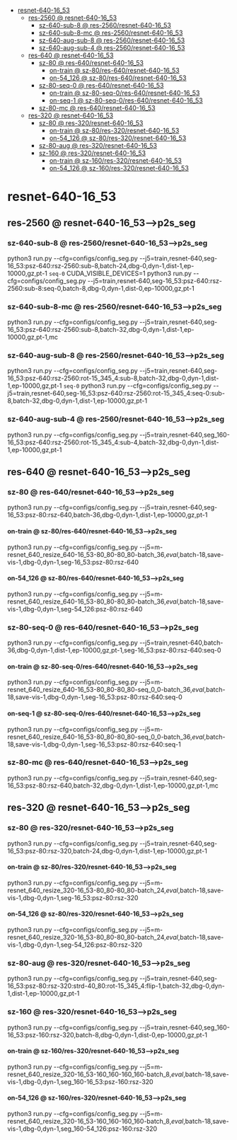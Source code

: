 <!-- MarkdownTOC -->

- [resnet-640-16_53](#resnet_640_16_5_3_)
    - [res-2560       @ resnet-640-16_53](#res_2560___resnet_640_16_53_)
        - [sz-640-sub-8       @ res-2560/resnet-640-16_53](#sz_640_sub_8___res_2560_resnet_640_16_5_3_)
        - [sz-640-sub-8-mc       @ res-2560/resnet-640-16_53](#sz_640_sub_8_mc___res_2560_resnet_640_16_5_3_)
        - [sz-640-aug-sub-8       @ res-2560/resnet-640-16_53](#sz_640_aug_sub_8___res_2560_resnet_640_16_5_3_)
        - [sz-640-aug-sub-4       @ res-2560/resnet-640-16_53](#sz_640_aug_sub_4___res_2560_resnet_640_16_5_3_)
    - [res-640       @ resnet-640-16_53](#res_640___resnet_640_16_53_)
        - [sz-80       @ res-640/resnet-640-16_53](#sz_80___res_640_resnet_640_16_53_)
            - [on-train       @ sz-80/res-640/resnet-640-16_53](#on_train___sz_80_res_640_resnet_640_16_53_)
            - [on-54_126       @ sz-80/res-640/resnet-640-16_53](#on_54_126___sz_80_res_640_resnet_640_16_53_)
        - [sz-80-seq-0       @ res-640/resnet-640-16_53](#sz_80_seq_0___res_640_resnet_640_16_53_)
            - [on-train       @ sz-80-seq-0/res-640/resnet-640-16_53](#on_train___sz_80_seq_0_res_640_resnet_640_16_53_)
            - [on-seq-1       @ sz-80-seq-0/res-640/resnet-640-16_53](#on_seq_1___sz_80_seq_0_res_640_resnet_640_16_53_)
        - [sz-80-mc       @ res-640/resnet-640-16_53](#sz_80_mc___res_640_resnet_640_16_53_)
    - [res-320       @ resnet-640-16_53](#res_320___resnet_640_16_53_)
        - [sz-80       @ res-320/resnet-640-16_53](#sz_80___res_320_resnet_640_16_53_)
            - [on-train       @ sz-80/res-320/resnet-640-16_53](#on_train___sz_80_res_320_resnet_640_16_53_)
            - [on-54_126       @ sz-80/res-320/resnet-640-16_53](#on_54_126___sz_80_res_320_resnet_640_16_53_)
        - [sz-80-aug       @ res-320/resnet-640-16_53](#sz_80_aug___res_320_resnet_640_16_53_)
        - [sz-160       @ res-320/resnet-640-16_53](#sz_160___res_320_resnet_640_16_53_)
            - [on-train       @ sz-160/res-320/resnet-640-16_53](#on_train___sz_160_res_320_resnet_640_16_5_3_)
            - [on-54_126       @ sz-160/res-320/resnet-640-16_53](#on_54_126___sz_160_res_320_resnet_640_16_5_3_)

<!-- /MarkdownTOC -->
<a id="resnet_640_16_5_3_"></a>
# resnet-640-16_53
<a id="res_2560___resnet_640_16_53_"></a>
## res-2560       @ resnet-640-16_53-->p2s_seg
<a id="sz_640_sub_8___res_2560_resnet_640_16_5_3_"></a>
### sz-640-sub-8       @ res-2560/resnet-640-16_53-->p2s_seg
python3 run.py --cfg=configs/config_seg.py  --j5=train,resnet-640,seg-16_53:psz-640:rsz-2560:sub-8,batch-24,dbg-0,dyn-1,dist-1,ep-10000,gz,pt-1
`seq-0`
CUDA_VISIBLE_DEVICES=1 python3 run.py --cfg=configs/config_seg.py  --j5=train,resnet-640,seg-16_53:psz-640:rsz-2560:sub-8:seq-0,batch-8,dbg-0,dyn-1,dist-0,ep-10000,gz,pt-1

<a id="sz_640_sub_8_mc___res_2560_resnet_640_16_5_3_"></a>
### sz-640-sub-8-mc       @ res-2560/resnet-640-16_53-->p2s_seg
python3 run.py --cfg=configs/config_seg.py  --j5=train,resnet-640,seg-16_53:psz-640:rsz-2560:sub-8,batch-32,dbg-0,dyn-1,dist-1,ep-10000,gz,pt-1,mc

<a id="sz_640_aug_sub_8___res_2560_resnet_640_16_5_3_"></a>
### sz-640-aug-sub-8       @ res-2560/resnet-640-16_53-->p2s_seg
python3 run.py --cfg=configs/config_seg.py  --j5=train,resnet-640,seg-16_53:psz-640:rsz-2560:rot-15_345_4:sub-8,batch-32,dbg-0,dyn-1,dist-1,ep-10000,gz,pt-1
`seq-0`
python3 run.py --cfg=configs/config_seg.py  --j5=train,resnet-640,seg-16_53:psz-640:rsz-2560:rot-15_345_4:seq-0:sub-8,batch-32,dbg-0,dyn-1,dist-1,ep-10000,gz,pt-1

<a id="sz_640_aug_sub_4___res_2560_resnet_640_16_5_3_"></a>
### sz-640-aug-sub-4       @ res-2560/resnet-640-16_53-->p2s_seg
python3 run.py --cfg=configs/config_seg.py  --j5=train,resnet-640,seg_160-16_53:psz-640:rsz-2560:rot-15_345_4:sub-4,batch-32,dbg-0,dyn-1,dist-1,ep-10000,gz,pt-1

<a id="res_640___resnet_640_16_53_"></a>
## res-640       @ resnet-640-16_53-->p2s_seg
<a id="sz_80___res_640_resnet_640_16_53_"></a>
### sz-80       @ res-640/resnet-640-16_53-->p2s_seg
python3 run.py --cfg=configs/config_seg.py  --j5=train,resnet-640,seg-16_53:psz-80:rsz-640,batch-36,dbg-0,dyn-1,dist-1,ep-10000,gz,pt-1
<a id="on_train___sz_80_res_640_resnet_640_16_53_"></a>
#### on-train       @ sz-80/res-640/resnet-640-16_53-->p2s_seg
python3 run.py --cfg=configs/config_seg.py  --j5=m-resnet_640_resize_640-16_53-80_80-80_80-batch_36,_eval_,batch-18,save-vis-1,dbg-0,dyn-1,seg-16_53:psz-80:rsz-640
<a id="on_54_126___sz_80_res_640_resnet_640_16_53_"></a>
#### on-54_126       @ sz-80/res-640/resnet-640-16_53-->p2s_seg
python3 run.py --cfg=configs/config_seg.py  --j5=m-resnet_640_resize_640-16_53-80_80-80_80-batch_36,_eval_,batch-18,save-vis-1,dbg-0,dyn-1,seg-54_126:psz-80:rsz-640

<a id="sz_80_seq_0___res_640_resnet_640_16_53_"></a>
### sz-80-seq-0       @ res-640/resnet-640-16_53-->p2s_seg
python3 run.py --cfg=configs/config_seg.py  --j5=train,resnet-640,batch-36,dbg-0,dyn-1,dist-1,ep-10000,gz,pt-1,seg-16_53:psz-80:rsz-640:seq-0
<a id="on_train___sz_80_seq_0_res_640_resnet_640_16_53_"></a>
#### on-train       @ sz-80-seq-0/res-640/resnet-640-16_53-->p2s_seg
python3 run.py --cfg=configs/config_seg.py  --j5=m-resnet_640_resize_640-16_53-80_80-80_80-seq_0_0-batch_36,_eval_,batch-18,save-vis-1,dbg-0,dyn-1,seg-16_53:psz-80:rsz-640:seq-0

<a id="on_seq_1___sz_80_seq_0_res_640_resnet_640_16_53_"></a>
#### on-seq-1       @ sz-80-seq-0/res-640/resnet-640-16_53-->p2s_seg
python3 run.py --cfg=configs/config_seg.py  --j5=m-resnet_640_resize_640-16_53-80_80-80_80-seq_0_0-batch_36,_eval_,batch-18,save-vis-1,dbg-0,dyn-1,seg-16_53:psz-80:rsz-640:seq-1

<a id="sz_80_mc___res_640_resnet_640_16_53_"></a>
### sz-80-mc       @ res-640/resnet-640-16_53-->p2s_seg
python3 run.py --cfg=configs/config_seg.py  --j5=train,resnet-640,seg-16_53:psz-80:rsz-640,batch-32,dbg-0,dyn-1,dist-1,ep-10000,gz,pt-1,mc

<a id="res_320___resnet_640_16_53_"></a>
## res-320       @ resnet-640-16_53-->p2s_seg
<a id="sz_80___res_320_resnet_640_16_53_"></a>
### sz-80       @ res-320/resnet-640-16_53-->p2s_seg
python3 run.py --cfg=configs/config_seg.py  --j5=train,resnet-640,seg-16_53:psz-80:rsz-320,batch-24,dbg-0,dyn-1,dist-1,ep-10000,gz,pt-1
<a id="on_train___sz_80_res_320_resnet_640_16_53_"></a>
#### on-train       @ sz-80/res-320/resnet-640-16_53-->p2s_seg
python3 run.py --cfg=configs/config_seg.py  --j5=m-resnet_640_resize_320-16_53-80_80-80_80-batch_24,_eval_,batch-18,save-vis-1,dbg-0,dyn-1,seg-16_53:psz-80:rsz-320
<a id="on_54_126___sz_80_res_320_resnet_640_16_53_"></a>
#### on-54_126       @ sz-80/res-320/resnet-640-16_53-->p2s_seg
python3 run.py --cfg=configs/config_seg.py  --j5=m-resnet_640_resize_320-16_53-80_80-80_80-batch_24,_eval_,batch-18,save-vis-1,dbg-0,dyn-1,seg-54_126:psz-80:rsz-320

<a id="sz_80_aug___res_320_resnet_640_16_53_"></a>
### sz-80-aug       @ res-320/resnet-640-16_53-->p2s_seg
python3 run.py --cfg=configs/config_seg.py  --j5=train,resnet-640,seg-16_53:psz-80:rsz-320:strd-40_80:rot-15_345_4:flip-1,batch-32,dbg-0,dyn-1,dist-1,ep-10000,gz,pt-1

<a id="sz_160___res_320_resnet_640_16_53_"></a>
### sz-160       @ res-320/resnet-640-16_53-->p2s_seg
python3 run.py --cfg=configs/config_seg.py  --j5=train,resnet-640,seg_160-16_53:psz-160:rsz-320,batch-8,dbg-0,dyn-1,dist-0,ep-10000,gz,pt-1
<a id="on_train___sz_160_res_320_resnet_640_16_5_3_"></a>
#### on-train       @ sz-160/res-320/resnet-640-16_53-->p2s_seg
python3 run.py --cfg=configs/config_seg.py  --j5=m-resnet_640_resize_320-16_53-160_160-160_160-batch_8,_eval_,batch-18,save-vis-1,dbg-0,dyn-1,seg_160-16_53:psz-160:rsz-320
<a id="on_54_126___sz_160_res_320_resnet_640_16_5_3_"></a>
#### on-54_126       @ sz-160/res-320/resnet-640-16_53-->p2s_seg
python3 run.py --cfg=configs/config_seg.py  --j5=m-resnet_640_resize_320-16_53-160_160-160_160-batch_8,_eval_,batch-18,save-vis-1,dbg-0,dyn-1,seg_160-54_126:psz-160:rsz-320


